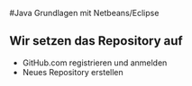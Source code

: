 #Java Grundlagen mit Netbeans/Eclipse

## Wir setzen das Repository auf

* GitHub.com registrieren und anmelden
* Neues Repository erstellen
